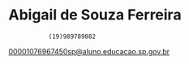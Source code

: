  # Abigail de Souza Ferreira
               (19)989789082

00001076967450sp@aluno.educacao.sp.gov.br

